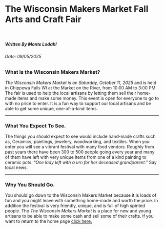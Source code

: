 <!DOCTYPE html>
<html lang="en-US">
    <head>
       <h1> The Wisconsin Makers Market Fall Arts and Craft Fair</h1>
        <meta charset="UTF-8">
        <meta name="viewport" content="width=device-width, initial-scale=1.0">
        <meta name="keywords" content="Arts, Craft, Wisconsin">
    </head>
<body>
    <br/>
    <h5>Written By Monte Lodahl</h5>
    <h6>Date: 09/05/2025</h6>
</body>
<body>
    <h3>What Is the Wisconsin Makers Market?</h3>
    <p>
        <em>The Wisconsin Makers Market is on Saturday, October 11, 2025</em> and is held in Chippewa Falls WI at the Market on the River, from 10:00 AM to 3:00 PM. The fair is used to help the local artisans by letting them sell their home-made items and make some money. This event is open for everyone to go to with no price to enter. It is a fun way to support our local artisans and be able to get some unique, one-of-a-kind items.
    </p>
    <hr />
</body>


<body>
    <h3>What You Expect To See.</h3>
    <p>
    The things you should expect to see would include hand-made crafts such as, Ceramics, paintings, jewelery, woodworking, and textiles. When you enter you will see a vibrant festival with many food vendors. Roughly from past years there have been 300 to 500 people going every year and many of them have left with very unique items from one of a kind painting to ceramic pots. <q><i>One lady left with a urn for her deceased grandparent.</i></q> Say local news.
    </p>
    <hr />
<body>
    <h3>Why You Should Go.</h3>
    <p>
    You should go down to the Wisconsin Makers Market because it is loads of fun and you might leave with something home-made and worth the price. In addition the festival is very friendly, unique, and is full of high spirited people. The <em>The Wisconsin Makers Market</em> is a place for new and young artisans to be able to make some cash and sell some of their crafts. If you want to return to the home page <a href= "https://potatoman-ai.github.io/News-article/" target="_blank"> click here.</a> 
    </p>
</body>
</html>
